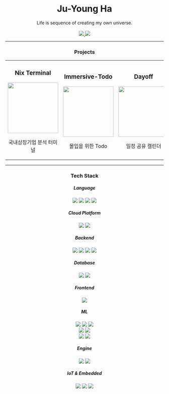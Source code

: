<div align="center">
    <h1>Ju-Young Ha</h1>
</div>


<div align="center">
    Life is sequence of creating my own universe.
    <br/><br/>
    <a href="mailto:rwolf2048@gmail.com?subject=Hello There.">
        <img src="https://img.shields.io/badge/Gmail-EA4335?style=for-the-badge&logo=Gmail&logoColor=white"/>
    </a>
    <a href="https://blonix.dev">
        <img src="https://img.shields.io/badge/Homepage-A81D33?style=for-the-badge&logo=Debian&logoColor=white"/>
    </a>
</div>

------------
<div align="center">
    <h3>Projects</h3>
    <table>
        <tr>
            <td>
                <h3 align="center">Nix Terminal</h3>
                <a href="https://terminal.blonix.dev">
                    <img src="https://assets.blonix.dev/etc/terminal.png" width="160" height="160"/>
                </a>
                <p align="center">국내상장기업 분석 터미널</p>
            </td>
            <td>
                <h3 align="center">Immersive-Todo</h3>
                <a href="https://immersive-todo.blonix.dev">
                    <img src="https://assets.blonix.dev/etc/immersive-todo.jpg" width="160" height="160"/>
                </a>
                <p align="center">몰입을 위한 Todo</p>
            </td>
            <td>
                <h3 align="center">Dayoff</h3>
                <a href="https://dayoff.blonix.dev">
                    <img src="https://assets.blonix.dev/dayoff/img/dayoff-logo.png" width="160" height="160"/>
                </a>
                <p align="center">일정 공유 캘린더</p>
            </td>
        </tr>
    </table>
</div>

------------

<div align="center">
    <h3>Tech Stack</h3>
</div>

<div align="center">
    <h5>Language</h5>
    <img src="https://img.shields.io/badge/Python-3776AB?style=flat-square&logo=Python&logoColor=white"/>
    <img src="https://img.shields.io/badge/C++-00599C?style=flat-square&logo=C%2B%2B&logoColor=white"/>
    <img src="https://img.shields.io/badge/C%23-239120?style=flat-square&logo=CSharp&logoColor=white"/>
    <img src="https://img.shields.io/badge/JavaScript-F2B740?style=flat-square&logo=JavaScript&logoColor=white"/>
</div>

<div align="center">
    <h5>Cloud Platform</h5>
    <img src="https://img.shields.io/badge/AWS-232F3E?style=flat-square&logo=AmazonAWS&logoColor=white"/>
    <img src="https://img.shields.io/badge/GCP-4285F4?style=flat-square&logo=GoogleCloud&logoColor=white"/>
</div>

<div align="center">
    <h5>Backend</h5>
    <img src="https://img.shields.io/badge/Django-092E20?style=flat-square&logo=Django&logoColor=white"/>
    <img src="https://img.shields.io/badge/FastAPI-009688?style=flat-square&logo=FastAPI&logoColor=white"/>
    <img src="https://img.shields.io/badge/Flask-000000?style=flat-square&logo=Flask&logoColor=white"/>
    <img src="https://img.shields.io/badge/AWS Chalice-FF9900?style=flat-square&logo=awslambda&logoColor=white"/>
</div>

<div align="center">
    <h5>Database</h5>
    <img src="https://img.shields.io/badge/Postgresql-4169E1?style=flat-square&logo=postgresql&logoColor=white"/>
    <img src="https://img.shields.io/badge/Mysql-4479A1?style=flat-square&logo=Mysql&logoColor=white"/>
</div>

<div align="center">
    <h5>Frontend</h5>
    <img src="https://img.shields.io/badge/Vue 3-4FC08D?style=flat-square&logo=Vue.js&logoColor=white"/>
</div>

<div align="center">
    <h5>ML</h5>
    <img src="https://img.shields.io/badge/Pytorch-EE4C2C?style=flat-square&logo=Pytorch&logoColor=white"/>
    <img src="https://img.shields.io/badge/Tensorflow-FF6F00?style=flat-square&logo=Tensorflow&logoColor=white"/>
    <img src="https://img.shields.io/badge/LightGBM-459D5B?style=flat-square"/>
    <br/>
    <img src="https://img.shields.io/badge/Gym-0081A5?style=flat-square&logo=OpenAIGym&logoColor=white"/>
    <img src="https://img.shields.io/badge/ML Agent-FFFFFF?style=flat-square"/>
    <br/>
    <img src="https://img.shields.io/badge/LLMs-5C3EE8?style=flat-square"/>
    <img src="https://img.shields.io/badge/Stable Diffusion-5C3EE8?style=flat-square"/>
</div>

<div align="center">
    <h5>Engine</h5>
    <img src="https://img.shields.io/badge/Unity-FFFFFF?style=flat-square&logo=Unity&logoColor=black"/>
    <img src="https://img.shields.io/badge/Unreal-0E1128?style=flat-square&logo=UnrealEngine&logoColor=white"/>
</div>

<div align="center">
    <h5>IoT & Embedded</h5>
    <img src="https://img.shields.io/badge/Creo CAD-309549?style=flat-square"/>
    <img src="https://img.shields.io/badge/AVR-00599C?style=flat-square"/>
    <img src="https://img.shields.io/badge/stm32-03234B?style=flat-square&logo=STMicroelectronics&logoColor=white"/>
</div>
